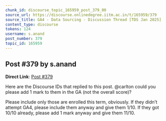 ```yaml
---
chunk_id: discourse_topic_165959_post_379_00
source_url: https://discourse.onlinedegree.iitm.ac.in/t/165959/379
source_title: GA4 - Data Sourcing - Discussion Thread [TDS Jan 2025]
content_type: discourse
tokens: 124
username: s.anand
post_number: 379
topic_id: 165959
---
```


## Post #379 by s.anand

**Direct Link**: [Post #379](https://discourse.onlinedegree.iitm.ac.in/t/165959/379)

Here are the Discourse IDs that replied to this post. @carlton could you please add 1 mark to them in the GA (not the overall score)?

Please include only those are enrolled this term, obviously.
If they didn’t attempt GA4, please include them anyway and give them 1/10.
If they got 10/10 already, please add 1 mark anyway and give them 11/10.
